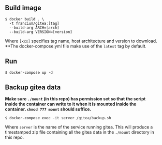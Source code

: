 ## Build image
```
$ docker build . \
  -t francium/gitea:[tag]
  --build-arg ARCH=[arch]
  --build-arg VERSION=[version]
```
Where `[xxx]` specifies tag name, host architecture and version to download. **The
docker-compose.yml file make use of the `latest` tag by default.

## Run
```
$ docker-compose up -d
```

## Backup gitea data
**Make sure `./mount` (in this repo) has permission set so that the script inside the
container can write to it when it is mounted inside the container. `chmod 777 mount`
should suffice.**
```
$ docker-compose exec -it server /gitea/backup.sh
```
Where `server` is the name of the service running gitea.
This will produce a timestamped zip file containing all the gitea data in the `./mount`
directory in this repo.
